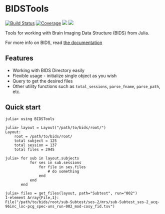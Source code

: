 # BIDSTools

[![Build Status](https://github.com/TRIImaging/BIDSTools.jl/actions/workflows/CI.yml/badge.svg?branch=main)](https://github.com/TRIImaging/BIDSTools.jl/actions/workflows/CI.yml?query=branch%3Amain)
[![Coverage](https://codecov.io/gh/TRIImaging/BIDSTools.jl/branch/main/graph/badge.svg)](https://codecov.io/gh/TRIImaging/BIDSTools.jl)
[![](https://img.shields.io/badge/docs-stable-blue.svg)](https://TRIImaging.github.io/BIDSTools.jl/stable)
[![](https://img.shields.io/badge/docs-dev-blue.svg)](https://TRIImaging.github.io/BIDSTools.jl/dev)

Tools for working with Brain Imaging Data Structure (BIDS) from Julia.

For more info on BIDS, read [the documentation](https://bids-specification.readthedocs.io/en/stable/)

## Features

* Working with BIDS Directory easily
* Flexible usage - initialize single object as you wish
* Query to get the desired files
* Other utility functions such as `total_sessions`, `parse_fname`, `parse_path`, etc.

## Quick start

```julia-repl
julia> using BIDSTools

julia> layout = Layout("/path/to/bids/root/")
Layout:
    root = /path/to/bids/root/
    total subject = 125
    total session = 137
    total files = 2945

julia> for sub in layout.subjects
           for ses in sub.sessions
               for file in ses.files
                   # do something
               end
           end
       end

julia> files = get_files(layout, path="Subtest", run="002")
1-element Array{File,1}:
File("/path/to/bids/root/sub-Subtest/ses-2/mrs/sub-Subtest_ses-2_acq-96inc_loc-pcg_spec-uns_run-002_mod-cosy_fid.tsv")
```
